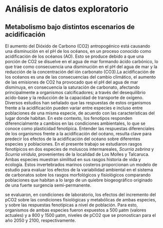 # Análisis de datos exploratorio

## Metabolismo bajo distintos escenarios de acidificación
El aumento del Dióxido de Carbono (CO2) antropogénico está causando una disminución en el pH de los océanos, en un proceso conocido como acidificación de los océanos (AO). Esto se produce debido a que una porción de CO2 se disuelve en el agua de mar formando ácido carbónico, lo que trae como consecuencia una disminución en el pH del agua de mar y la reducción de la concentración del ión carbonato (CO3).La acidificación de los océanos es una de las consecuencias del cambio climático, el aumento de las emisiones de CO2 ha provocado que el pH del agua de mar disminuya, en consecuencia la saturación de carbonato, afectando principalmente a organismos calcificadores; a través del desequilibrio acido-base y la reducción de la capacidad de transporte de oxígeno.
Diversos estudios han señalado que las respuestas de estos organismos frente a la acidificación pueden variar entre especies e incluso entre poblaciones de una misma especie, de acuerdo con las características del lugar donde habitan. En este contexto, los fenotipos responden diferencialmente a cambios en las condiciones ambientales, lo que se conoce como plasticidad fenotípica. Entender las respuestas diferenciales de los organismos frente a la acidificación del océano, resulta clave para predecir los efectos de la acidificación del océano sobre diferentes especies y poblaciones.
En el presente trabajo se estudiaron rasgos fenotípicos en dos especies de moluscos intermareales, _Scurria zebrina_ y _Scurria viridula_, provenientes de la localidad de Los Molles y Talcaruca. Ambas especies muestran similitud en sus rasgos historia de vida y ecología. Estos invertebrados marinos costeros proporcionan un modelo de estudio para evaluar los efectos de la variabilidad ambiental en el sistema de carbonatos sobre los rasgos morfológicos y fisiológicos comparando poblaciones que habitan a lo largo de un quiebre biogeográfico originado de una fuerte surgencia semi-permanente.

se evaluaron, en condiciones de laboratorio, los efectos del incremento del pCO2 sobre las condiciones fisiológicas y metabólicas de ambas especies, y sobre las respuestas fenotípicas a nivel de población. Para esto, organismos de ambas especies fueron expuestos a 500 µatm (valores actuales) y a 800 y 1500 µatm, niveles de pCO2 que se pronostican para el año 2050 y 2100, respectivamente. 
